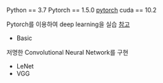 Python == 3.7
Pytorch == 1.5.0
[pytorch](https://pytorch.org/get-started/previous-versions/)
cuda == 10.2

Pytorch를 이용하여 deep learning을 실습
[참고](https://www.youtube.com/watch?v=ACmuBbuXn20&list=PLhhyoLH6IjfxeoooqP9rhU3HJIAVAJ3Vz&index=17)
- Basic

저명한 Convolutional Neural Network를 구현

- LeNet
- VGG